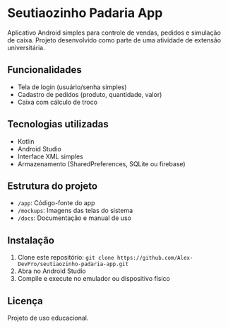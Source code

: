 # Seutiaozinho Padaria App

Aplicativo Android simples para controle de vendas, pedidos e simulação de caixa.
Projeto desenvolvido como parte de uma atividade de extensão universitária.

## Funcionalidades
- Tela de login (usuário/senha simples)
- Cadastro de pedidos (produto, quantidade, valor)
- Caixa com cálculo de troco

## Tecnologias utilizadas
- Kotlin
- Android Studio
- Interface XML simples
- Armazenamento (SharedPreferences, SQLite ou firebase)

## Estrutura do projeto
- `/app`: Código-fonte do app
- `/mockups`: Imagens das telas do sistema
- `/docs`: Documentação e manual de uso

## Instalação
1. Clone este repositório: `git clone https://github.com/Alex-DevPro/seutiaozinho-padaria-app.git`
2. Abra no Android Studio
3. Compile e execute no emulador ou dispositivo físico

## Licença
Projeto de uso educacional.